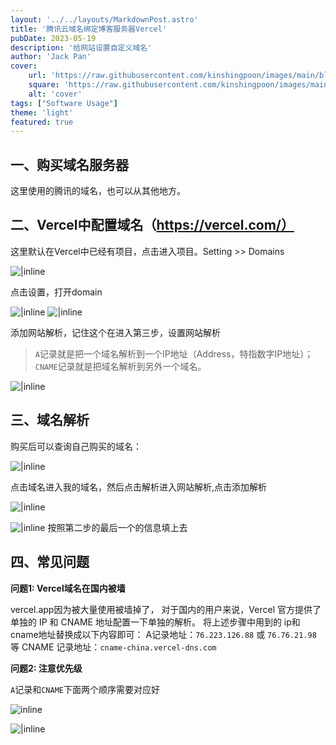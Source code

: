 ```yaml
---
layout: '../../layouts/MarkdownPost.astro'
title: '腾讯云域名绑定博客服务器Vercel'
pubDate: 2023-05-19
description: '给网站设置自定义域名'
author: 'Jack Pan'
cover:
    url: 'https://raw.githubusercontent.com/kinshingpoon/images/main/blog-imgs/202305191620264.png'
    square: 'https://raw.githubusercontent.com/kinshingpoon/images/main/blog-imgs/202305191620264.png'
    alt: 'cover'
tags: ["Software Usage"]
theme: 'light'
featured: true
---
```


## 一、购买域名服务器
这里使用的腾讯的域名，也可以从其他地方。

## 二、Vercel中配置域名（https://vercel.com/）

这里默认在Vercel中已经有项目，点击进入项目。Setting >> Domains

![|inline](https://raw.githubusercontent.com/kinshingpoon/images/main/blog-imgs/202305191608425.png)

点击设置，打开domain

![|inline](https://raw.githubusercontent.com/kinshingpoon/images/main/blog-imgs/202305191609782.png)
![|inline](https://raw.githubusercontent.com/kinshingpoon/images/main/blog-imgs/202305191610355.png)

添加网站解析，记住这个在进入第三步，设置网站解析

> `A`记录就是把一个域名解析到一个IP地址（Address，特指数字IP地址）；
`CNAME`记录就是把域名解析到另外一个域名。

![|inline](https://raw.githubusercontent.com/kinshingpoon/images/main/blog-imgs/202305191617752.png)

## 三、域名解析
购买后可以查询自己购买的域名：

![|inline](https://raw.githubusercontent.com/kinshingpoon/images/main/blog-imgs/202305191602397.png)

点击域名进入我的域名，然后点击解析进入网站解析,点击添加解析

![|inline](https://raw.githubusercontent.com/kinshingpoon/images/main/blog-imgs/202305191604639.png)

![|inline](https://raw.githubusercontent.com/kinshingpoon/images/main/blog-imgs/202305191615075.png)
按照第二步的最后一个的信息填上去

## 四、常见问题

**问题1: Vercel域名在国内被墙**

vercel.app因为被大量使用被墙掉了， 对于国内的用户来说，Vercel 官方提供了单独的 IP 和 CNAME 地址配置一下单独的解析。
将上述步骤中用到的 ip和 cname地址替换成以下内容即可：
A记录地址：`76.223.126.88` 或 `76.76.21.98` 等
CNAME 记录地址：`cname-china.vercel-dns.com`

**问题2: 注意优先级**

`A`记录和`CNAME`下面两个顺序需要对应好

![inline](https://raw.githubusercontent.com/kinshingpoon/images/main/blog-imgs/202310092006707.png)

![|inline](https://raw.githubusercontent.com/kinshingpoon/images/main/blog-imgs/202310092005014.png)